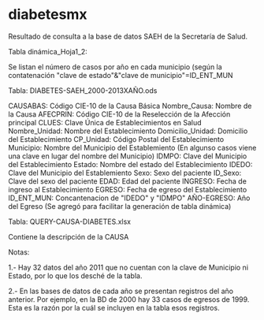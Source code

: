 # diabetesmx

Resultado de consulta a la base de datos SAEH de la Secretaría de Salud. 

Tabla dinámica_Hoja1_2: 

Se listan el número de casos por año en cada municipio (según la contatenación "clave de estado"&"clave de municipio"=ID_ENT_MUN

Tabla: DIABETES-SAEH_2000-2013XAÑO.ods

CAUSABAS: Código CIE-10 de la Causa Básica
Nombre_Causa: Nombre de la Causa
AFECPRIN: Código CIE-10 de la Reselección de la Afección principal 
CLUES: Clave Única de Establecimientos en Salud
Nombre_Unidad: Nombre del Establecimiento
Domicilio_Unidad: Domicilio del Establecimiento
CP_Unidad: Código Postal del Establecimiento
Municipio: Nombre del Municipio del Establemiento (En algunso casos viene una clave en lugar del nombre del Municipio)
IDMPO: Clave del Municipio del Establecimiento
Estado: Nombre del estado del Establecimiento
IDEDO: Clave del Municipio del Establemiento
Sexo: Sexo del paciente
ID_Sexo: Clave del sexo del paciente
EDAD: Edad del paciente
INGRESO: Fecha de ingreso al Establecimiento
EGRESO: Fecha de egreso del Establecimiento
ID_ENT_MUN: Concantenacion de "IDEDO" y "IDMPO"
AÑO-EGRESO: Año del Egreso (Se agregó para facilitar la generación de tabla dinámica)

Tabla: QUERY-CAUSA-DIABETES.xlsx

Contiene la descripción de la CAUSA


Notas:

1.- Hay 32 datos del año 2011 que no cuentan con la clave de Municipio ni Estado, por lo que los desché de la tabla.

2.- En las bases de datos de cada año se presentan registros del año anterior. Por ejemplo, en la BD de 2000 hay 33 casos de egresos de 1999. Esta es la razón por la cuál se incluyen en la tabla esos registros.




